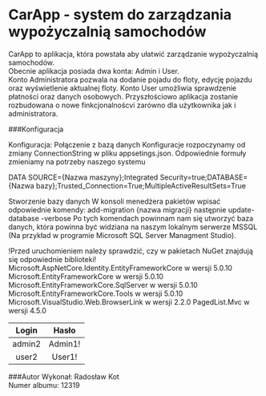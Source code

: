 # CarApp - system do zarządzania wypożyczalnią samochodów

CarApp to aplikacja, która powstała aby ułatwić zarządzanie wypożyczalnią samochodów.<br> Obecnie aplikacja posiada dwa konta: Admin i User.<br>
Konto Administratora pozwala na dodanie pojadu do floty, edycję pojazdu oraz wyświetlenie aktualnej floty.
Konto User umożliwia sprawdzenie płatności oraz danych osobowych. 
Przyszłościowo aplikacja zostanie rozbudowana o nowe finkcjonalnoścvi zarówno dla użytkownika jak i administratora.

###Konfiguracja

Konfiguracja: Połączenie z bazą danych Konfiguracje rozpoczynamy od zmiany ConnectionString w pliku appsetings.json. Odpowiednie formuły zmieniamy na potrzeby naszego systemu<br>

DATA SOURCE={Nazwa maszyny};Integrated Security=true;DATABASE={Nazwa bazy};Trusted_Connection=True;MultipleActiveResultSets=True<br>

Stworzenie bazy danych W konsoli menedżera pakietów wpisać odpowiednie komendy: add-migration {nazwa migracji} następnie update-database -verbose Po tych komendach powinnam nam się utworzyć baza danych, która powinna być widziana na naszym lokalnym serwerze MSSQL (Na przykład w programie Microsoft SQL Server Managment Studio).<br>

!Przed uruchomieniem należy sprawdzić, czy w pakietach NuGet znajdują się odpowiednie biblioteki! Microsoft.AspNetCore.Identity.EntityFrameworkCore w wersji 5.0.10 Microsoft.EntityFrameworkCore w wersji 5.0.10 Microsoft.EntityFrameworkCore.SqlServer w wersji 5.0.10 Microsoft.EntityFrameworkCore.Tools w wersji 5.0.10 Microsoft.VisualStudio.Web.BrowserLink w wersji 2.2.0 PagedList.Mvc w wersji 4.5.0<br>

| Login  | Hasło  |
| :------------: | :------------: |
| admin2  | Admin1!  |
|  user2 | User1!  |

###Autor
Wykonał: Radosław Kot <br>
Numer albumu: 12319 <br>
